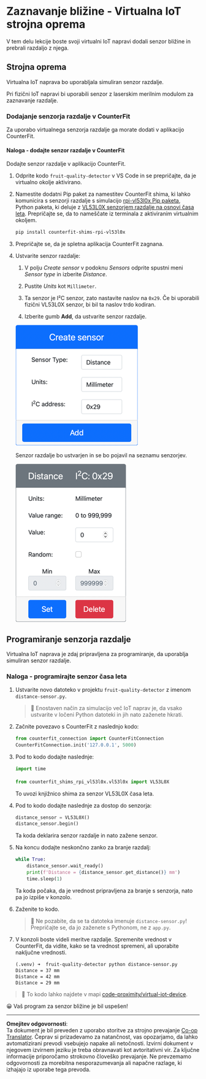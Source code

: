 <!--
CO_OP_TRANSLATOR_METADATA:
{
  "original_hash": "7e9f05bdc50a40fd924b1d66934471bf",
  "translation_date": "2025-08-28T12:15:22+00:00",
  "source_file": "4-manufacturing/lessons/4-trigger-fruit-detector/virtual-device-proximity.md",
  "language_code": "sl"
}
-->
# Zaznavanje bližine - Virtualna IoT strojna oprema

V tem delu lekcije boste svoji virtualni IoT napravi dodali senzor bližine in prebrali razdaljo z njega.

## Strojna oprema

Virtualna IoT naprava bo uporabljala simuliran senzor razdalje.

Pri fizični IoT napravi bi uporabili senzor z laserskim merilnim modulom za zaznavanje razdalje.

### Dodajanje senzorja razdalje v CounterFit

Za uporabo virtualnega senzorja razdalje ga morate dodati v aplikacijo CounterFit.

#### Naloga - dodajte senzor razdalje v CounterFit

Dodajte senzor razdalje v aplikacijo CounterFit.

1. Odprite kodo `fruit-quality-detector` v VS Code in se prepričajte, da je virtualno okolje aktivirano.

1. Namestite dodatni Pip paket za namestitev CounterFit shima, ki lahko komunicira s senzorji razdalje s simulacijo [rpi-vl53l0x Pip paketa](https://pypi.org/project/rpi-vl53l0x/), Python paketa, ki deluje z [VL53L0X senzorjem razdalje na osnovi časa leta](https://wiki.seeedstudio.com/Grove-Time_of_Flight_Distance_Sensor-VL53L0X/). Prepričajte se, da to nameščate iz terminala z aktiviranim virtualnim okoljem.

    ```sh
    pip install counterfit-shims-rpi-vl53l0x
    ```

1. Prepričajte se, da je spletna aplikacija CounterFit zagnana.

1. Ustvarite senzor razdalje:

    1. V polju *Create sensor* v podoknu *Sensors* odprite spustni meni *Sensor type* in izberite *Distance*.

    1. Pustite *Units* kot `Millimeter`.

    1. Ta senzor je I²C senzor, zato nastavite naslov na `0x29`. Če bi uporabili fizični VL53L0X senzor, bi bil ta naslov trdo kodiran.

    1. Izberite gumb **Add**, da ustvarite senzor razdalje.

    ![Nastavitve senzorja razdalje](../../../../../translated_images/counterfit-create-distance-sensor.967c9fb98f27888d95920c9784d004c972490eb71f70397fe13bd70a79a879a3.sl.png)

    Senzor razdalje bo ustvarjen in se bo pojavil na seznamu senzorjev.

    ![Ustvarjen senzor razdalje](../../../../../translated_images/counterfit-distance-sensor.079eefeeea0b68afc36431ce8fcbe2f09a7e4916ed1cd5cb30e696db53bc18fa.sl.png)

## Programiranje senzorja razdalje

Virtualna IoT naprava je zdaj pripravljena za programiranje, da uporablja simuliran senzor razdalje.

### Naloga - programirajte senzor časa leta

1. Ustvarite novo datoteko v projektu `fruit-quality-detector` z imenom `distance-sensor.py`.

    > 💁 Enostaven način za simulacijo več IoT naprav je, da vsako ustvarite v ločeni Python datoteki in jih nato zaženete hkrati.

1. Začnite povezavo s CounterFit z naslednjo kodo:

    ```python
    from counterfit_connection import CounterFitConnection
    CounterFitConnection.init('127.0.0.1', 5000)
    ```

1. Pod to kodo dodajte naslednje:

    ```python
    import time
    
    from counterfit_shims_rpi_vl53l0x.vl53l0x import VL53L0X
    ```

    To uvozi knjižnico shima za senzor VL53L0X časa leta.

1. Pod to kodo dodajte naslednje za dostop do senzorja:

    ```python
    distance_sensor = VL53L0X()
    distance_sensor.begin()
    ```

    Ta koda deklarira senzor razdalje in nato zažene senzor.

1. Na koncu dodajte neskončno zanko za branje razdalj:

    ```python
    while True:
        distance_sensor.wait_ready()
        print(f'Distance = {distance_sensor.get_distance()} mm')
        time.sleep(1)
    ```

    Ta koda počaka, da je vrednost pripravljena za branje s senzorja, nato pa jo izpiše v konzolo.

1. Zaženite to kodo.

    > 💁 Ne pozabite, da se ta datoteka imenuje `distance-sensor.py`! Prepričajte se, da jo zaženete s Pythonom, ne z `app.py`.

1. V konzoli boste videli meritve razdalje. Spremenite vrednost v CounterFit, da vidite, kako se ta vrednost spremeni, ali uporabite naključne vrednosti.

    ```output
    (.venv) ➜  fruit-quality-detector python distance-sensor.py 
    Distance = 37 mm
    Distance = 42 mm
    Distance = 29 mm
    ```

> 💁 To kodo lahko najdete v mapi [code-proximity/virtual-iot-device](../../../../../4-manufacturing/lessons/4-trigger-fruit-detector/code-proximity/virtual-iot-device).

😀 Vaš program za senzor bližine je bil uspešen!

---

**Omejitev odgovornosti**:  
Ta dokument je bil preveden z uporabo storitve za strojno prevajanje [Co-op Translator](https://github.com/Azure/co-op-translator). Čeprav si prizadevamo za natančnost, vas opozarjamo, da lahko avtomatizirani prevodi vsebujejo napake ali netočnosti. Izvirni dokument v njegovem izvirnem jeziku je treba obravnavati kot avtoritativni vir. Za ključne informacije priporočamo strokovno človeško prevajanje. Ne prevzemamo odgovornosti za morebitna nesporazumevanja ali napačne razlage, ki izhajajo iz uporabe tega prevoda.